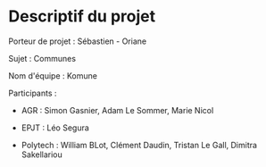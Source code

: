 # Descriptif du projet

Porteur de projet : Sébastien - Oriane

Sujet : Communes

Nom d'équipe : Komune

Participants : 

- AGR : Simon Gasnier, Adam Le Sommer, Marie Nicol

- EPJT : Léo Segura

- Polytech : William BLot, Clément Daudin, Tristan Le Gall, Dimitra Sakellariou
